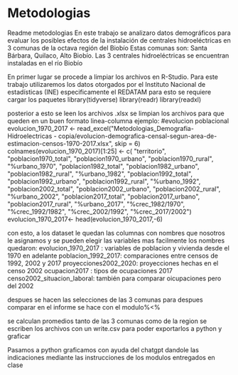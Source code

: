 # Metodologias
Readme metodologias
En este trabajo se analizaro datos demográficos para evaluar los posibles efectos de la instalación de centrales hidroeléctricas en 3 comunas de la octava región del Biobío
Estas comunas son: Santa Bárbara, Quilaco, Alto Biobío. 
Las 3 centrales hidroeléctricas se encuentran instaladas en el río Biobío

En primer lugar se procede a limpiar los archivos en R-Studio. Para este trabajo utilizaremos los datos otorgados por el Instituto Nacional de estadísticas (INE) 
especificamente el REDATAM
para esto se requiere cargar los paquetes 
library(tidyverse)
library(readr) 
library(readxl) 

posterior a esto se leen los archivos .xlsx
se limpian los archivos para que queden en un buen formato linea-columna
ejemplo: 
#evolucion poblacional
evolucion_1970_2017 <- read_excel("Metodologias_Demografia-Hidroelectricas - copia/evolucion-demografica-censal-segun-area-de-estimacion-censos-1970-2017.xlsx", skip = 6)
colnames(evolucion_1970_2017)[1:25] <- c(
  "territorio",
  "poblacion1970_total", "poblacion1970_urbano", "poblacion1970_rural", "%urbano_1970",
  "poblacion1982_total", "poblacion1982_urbano", "poblacion1982_rural", "%urbano_1982",
  "poblacion1992_total", "poblacion1992_urbano", "poblacion1992_rural", "%urbano_1992",
  "poblacion2002_total", "poblacion2002_urbano", "poblacion2002_rural", "%urbano_2002",
  "poblacion2017_total", "poblacion2017_urbano", "poblacion2017_rural", "%urbano_2017",
  "%crec_1982/1970", "%crec_1992/1982", "%crec_2002/1992", "%crec_2017/2002")
evolucion_1970_2017<- head(evolucion_1970_2017,-6)

con esto, a los dataset le quedan las columnas con nombres que nosotros le asignamos y se pueden elegir las variables mas facilmente
los nombres quedaron:
evolucion_1970_2017 : variables de poblacion y vivienda desde el 1970 en adelante
poblacion_1992_2017: comparaciones entre censos de 1992, 2002 y 2017
proyecciones2002_2020: proyecciones hechas en el censo 2002
ocupacion2017 : tipos de ocupaciones 2017
censo2002_situacion_laboral: también para comparar oicupaciones pero del 2002

despues se hacen las selecciones de las 3 comunas para despues comparar en el informe
se hace con el modulo%<%

se calculan promedios tanto de las 3 comunas como de la region
se escriben los archivos con un write.csv para poder exportarlos a python y graficar



Pasamos a python
graficamos con ayuda del chatgpt dandole las indicaciones mediante las instrucciones de los modulos entregados en clase

